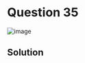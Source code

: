 # Question 35
![image](https://github.com/user-attachments/assets/a45f47de-7041-4d35-aa20-978b3c2c7d7b)

## Solution
